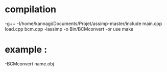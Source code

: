 
# compilation
-g++ -I/home/kannagi/Documents/Projet/assimp-master/include main.cpp load.cpp bcm.cpp -lassimp  -o Bin/BCMconvert
-or use make

# example :
-BCMconvert name.obj




